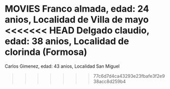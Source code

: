MOVIES
Franco almada, edad: 24 anios, Localidad de Villa de mayo
<<<<<<< HEAD
Delgado claudio, edad: 38 anios, Localidad de clorinda (Formosa)
=======
Carlos Gimenez, edad: 43 anios, Localidad San Miguel
>>>>>>> 77c6d7d4ca43293e23fbafe3f2e938acc8d259b4

